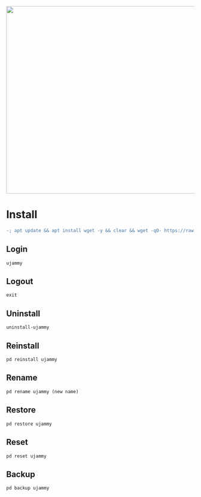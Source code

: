 <img width="800" height="500" src="https://github.com/xiv3r/Termux-Pentesting-Distro/blob/main/Ubuntu_jammy/ujammy.png">

# Install
```diff
-; apt update && apt install wget -y && clear && wget -qO- https://raw.githubusercontent.com/xiv3r/Termux-Pentesting-Distro/refs/heads/main/Ubuntu_jammy/install | bash && ujammy
```
## Login
```
ujammy
```
## Logout
```
exit
```
## Uninstall
```
uninstall-ujammy
```
## Reinstall
```
pd reinstall ujammy
```
## Rename
```
pd rename ujammy (new name)
```
## Restore
```
pd restore ujammy
```
## Reset 
```
pd reset ujammy
```
## Backup 
```
pd backup ujammy
```
